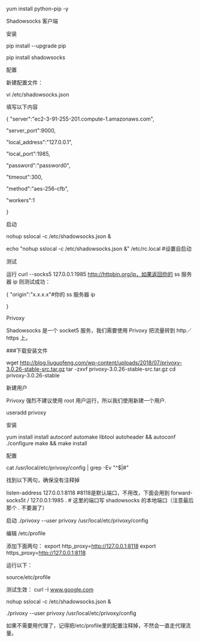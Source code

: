yum install python-pip -y

Shadowsocks 客户端

安装

pip install --upgrade pip

pip install shadowsocks

配置

新建配置文件：

vi  /etc/shadowsocks.json

填写以下内容

{
"server":"ec2-3-91-255-201.compute-1.amazonaws.com",

"server_port":9000,

"local_address":"127.0.0.1",

"local_port":1985,

"password":"password0",

"timeout":300,

"method":"aes-256-cfb",

"workers":1

}

启动

nohup sslocal -c /etc/shadowsocks.json  &

echo "nohup sslocal -c /etc/shadowsocks.json  &" /etc/rc.local  #设置自启动

测试

运行 curl --socks5 127.0.0.1:1985 http://httpbin.org/ip，如果返回你的 ss 服务器 ip 则测试成功：

{
"origin":"x.x.x.x"#你的 ss 服务器 ip

}

Privoxy

Shadowsocks 是一个 socket5 服务，我们需要使用 Privoxy 把流量转到 http／https 上。

###下载安装文件

wget http://blog.liuguofeng.com/wp-content/uploads/2018/07/privoxy-3.0.26-stable-src.tar.gz
tar -zxvf privoxy-3.0.26-stable-src.tar.gz
cd privoxy-3.0.26-stable

新建用户

Privoxy 强烈不建议使用 root 用户运行，所以我们使用新建一个用户.

useradd privoxy

安装

yum install install autoconf automake libtool
autoheader  && autoconf
./configure
make  && make install

配置

cat  /usr/local/etc/privoxy/config  |  grep  -Ev  "^$|#"

找到以下两句，确保没有注释掉

listen-address   127.0.0.1:8118                                 #8118是默认端口，不用改，下面会用到
forward-socks5t   /               127.0.0.1:1985 .           # 这里的端口写 shadowsocks 的本地端口（注意最后那个 . 不要漏了）

启动
./privoxy --user privoxy /usr/local/etc/privoxy/config

编辑 /etc/profile

添加下面两句：
export http_proxy=http://127.0.0.1:8118
export https_proxy=http://127.0.0.1:8118

运行以下：

source/etc/profile

测试生效：
curl -I www.google.com


nohup sslocal -c /etc/shadowsocks.json &

./privoxy --user privoxy /usr/local/etc/privoxy/config

如果不需要用代理了，记得把/etc/profile里的配置注释掉，不然会一直走代理流量。